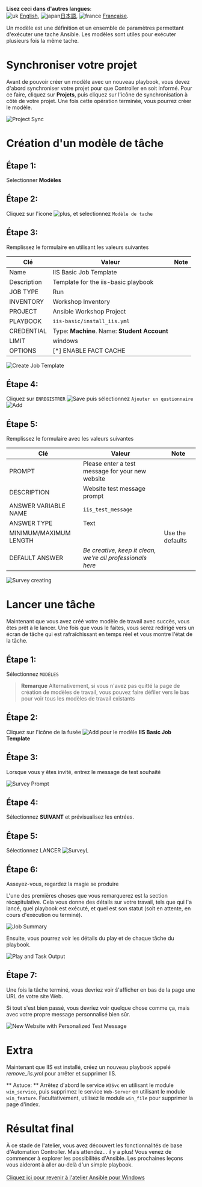**Lisez ceci dans d'autres langues**:
<br>![uk](../../../images/uk.png) [English](README.md),  ![japan](../../../images/japan.png)[日本語](README.ja.md), ![france](../../../images/fr.png) [Française](README.fr.md).

Un modèle est une définition et un ensemble de paramètres permettant d'exécuter une tache Ansible. Les modèles sont utiles pour exécuter plusieurs fois la même tache.

Synchroniser votre projet
=========================

Avant de pouvoir créer un modèle avec un nouveau playbook, vous devez d'abord synchroniser votre projet pour que Controller en soit informé. Pour ce faire, cliquez sur **Projets**, puis cliquez sur l'icône de synchronisation à côté de votre projet. Une fois cette opération terminée, vous pourrez créer le modèle.


![Project Sync](images/4-project-sync.png)

Création d'un modèle de tâche
=============================

Étape 1:
--------

Selectionner **Modèles**

Étape 2:
--------

Cliquez sur l'icone ![plus](images/add.png), et selectionnez `Modèle de tache`

Étape 3:
--------

Remplissez le formulaire en utilisant les valeurs suivantes

| Clé         | Valeur                                       | Note |
|-------------|----------------------------------------------|------|
| Name        | IIS Basic Job Template                       |      |
| Description | Template for the iis-basic playbook          |      |
| JOB TYPE    | Run                                          |      |
| INVENTORY   | Workshop Inventory                   |      |
| PROJECT     | Ansible Workshop Project                     |      |
| PLAYBOOK    | `iis-basic/install_iis.yml`                  |      |
| CREDENTIAL  | Type: **Machine**. Name: **Student Account** |      |
| LIMIT       | windows                                      |      |
| OPTIONS     | [*] ENABLE FACT CACHE                        |      |

![Create Job Template](images/4-create-job-template.png)

Étape 4:
--------

Cliquez sur `ENREGISTRER` ![Save](images/at_save.png) puis sélectionnez `Ajouter un qustionnaire`
![Add](images/at_add_survey.png)

Étape 5:
--------

Remplissez le formulaire avec les valeurs suivantes

| Clé                    | Valeur                                                     | Note             |
|------------------------|------------------------------------------------------------|------------------|
| PROMPT                 | Please enter a test message for your new website           |                  |
| DESCRIPTION            | Website test message prompt                                |                  |
| ANSWER VARIABLE NAME   | `iis_test_message`                                         |                  |
| ANSWER TYPE            | Text                                                       |                  |
| MINIMUM/MAXIMUM LENGTH |                                                            | Use the defaults |
| DEFAULT ANSWER         | *Be creative, keep it clean, we’re all professionals here* |                  |

![Survey creating](images/4-survey-created.png)


Lancer une tâche
================

Maintenant que vous avez créé votre modèle de travail avec succès, vous êtes prêt à le lancer. Une fois que vous le faites, vous serez redirigé vers un écran de tâche qui est rafraîchissant en temps réel et vous montre l'état de la tâche.

Étape 1:
--------

Sélectionnez `MODÈLES`

> **Remarque**
> Alternativement, si vous n'avez pas quitté la page de création de modèles de travail, vous pouvez faire défiler vers le bas pour voir tous les modèles de travail existants


Étape 2:
--------

Cliquez sur l'icône de la fusée ![Add](images/at_launch_icon.png) pour le modèle **IIS Basic Job Template**

Étape 3:
--------

Lorsque vous y êtes invité, entrez le message de test souhaité

![Survey Prompt](images/4-survey-prompt.png)

Étape 4:
--------

Sélectionnez **SUIVANT** et prévisualisez les entrées.

Étape 5:
--------

Sélectionnez LANCER ![SurveyL](images/4-survey-launch.png)

Étape 6:
--------

Asseyez-vous, regardez la magie se produire

L'une des premières choses que vous remarquerez est la section récapitulative. Cela vous donne des détails sur votre travail, tels que qui l'a lancé, quel playbook est exécuté, et quel est son statut (soit en attente, en cours d'exécution ou terminé).


![Job Summary](images/4-job-summary-details.png)

Ensuite, vous pourrez voir les détails du play et de chaque tâche du playbook.

![Play and Task Output](images/4-job-summary-output.png)

Étape 7:
--------

Une fois la tâche terminé, vous devriez voir ŝ'afficher en bas de la page une URL de votre site Web.

Si tout s'est bien passé, vous devriez voir quelque chose comme ça, mais avec votre propre message personnalisé bien sûr.

![New Website with Personalized Test
Message](images/4-website-output.png)

Extra
=====

Maintenant que IIS est installé, créez un nouveau playbook appelé *remove_iis.yml* pour arrêter et supprimer IIS.

** Astuce: ** Arrêtez d'abord le service `W3Svc` en utilisant le module `win_service`, puis supprimez le service `Web-Server` en utilisant le module `win_feature`. Facultativement, utilisez le module `win_file` pour supprimer la page d'index.


Résultat final
==============

À ce stade de l'atelier, vous avez découvert les fonctionnalités de base d'Automation Controller. Mais attendez… il y a plus! Vous venez de commencer à explorer les possibilités d'Ansible. Les prochaines leçons vous aideront à aller au-delà d'un simple playbook.
<br><br>
[Cliquez ici pour revenir à l'atelier Ansible pour Windows](../README.fr.md)
